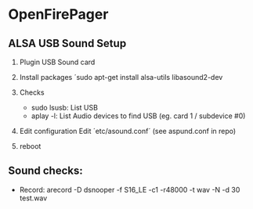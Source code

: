 OpenFirePager
=============

## ALSA USB Sound Setup

1. Plugin USB Sound card

2. Install packages
	´sudo apt-get install alsa-utils libasound2-dev

3. Checks
	* sudo lsusb: List USB
	*  aplay -l: List Audio devices to find USB (eg. card 1 / subdevice #0)

3. Edit configuration
	Edit ´etc/asound.conf´
	(see aspund.conf in repo)

4. reboot


## Sound checks:

* Record: arecord -D dsnooper -f S16_LE -c1 -r48000 -t wav -N -d 30 test.wav





